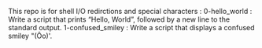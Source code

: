 This repo is for shell I/O redirctions and special characters :
0-hello_world : Write a script that prints “Hello, World”, followed by a new line to the standard output.
1-confused_smiley : Write a script that displays a confused smiley "(Ôo)'.

